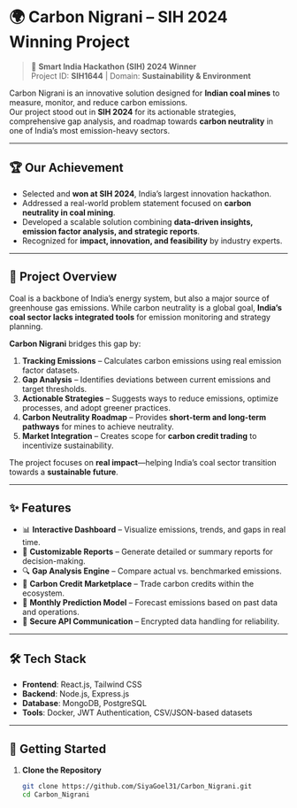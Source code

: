 # 🌍 Carbon Nigrani – SIH 2024 Winning Project  

> 🚀 **Smart India Hackathon (SIH) 2024 Winner**  
> Project ID: **SIH1644** | Domain: **Sustainability & Environment**  

Carbon Nigrani is an innovative solution designed for **Indian coal mines** to measure, monitor, and reduce carbon emissions.  
Our project stood out in **SIH 2024** for its actionable strategies, comprehensive gap analysis, and roadmap towards **carbon neutrality** in one of India’s most emission-heavy sectors.  

---

## 🏆 Our Achievement

- Selected and **won at SIH 2024**, India’s largest innovation hackathon.  
- Addressed a real-world problem statement focused on **carbon neutrality in coal mining**.  
- Developed a scalable solution combining **data-driven insights, emission factor analysis, and strategic reports**.  
- Recognized for **impact, innovation, and feasibility** by industry experts.  

---

## 📖 Project Overview  

Coal is a backbone of India’s energy system, but also a major source of greenhouse gas emissions. While carbon neutrality is a global goal, **India’s coal sector lacks integrated tools** for emission monitoring and strategy planning.  

**Carbon Nigrani** bridges this gap by:  

1. **Tracking Emissions** – Calculates carbon emissions using real emission factor datasets.  
2. **Gap Analysis** – Identifies deviations between current emissions and target thresholds.  
3. **Actionable Strategies** – Suggests ways to reduce emissions, optimize processes, and adopt greener practices.  
4. **Carbon Neutrality Roadmap** – Provides **short-term and long-term pathways** for mines to achieve neutrality.  
5. **Market Integration** – Creates scope for **carbon credit trading** to incentivize sustainability.  

The project focuses on **real impact**—helping India’s coal sector transition towards a **sustainable future**.  

---

## ✨ Features  

- 📊 **Interactive Dashboard** – Visualize emissions, trends, and gaps in real time.  
- 📑 **Customizable Reports** – Generate detailed or summary reports for decision-making.  
- 🔍 **Gap Analysis Engine** – Compare actual vs. benchmarked emissions.  
- 🛒 **Carbon Credit Marketplace** – Trade carbon credits within the ecosystem.  
- 🔮 **Monthly Prediction Model** – Forecast emissions based on past data and operations.  
- 🔐 **Secure API Communication** – Encrypted data handling for reliability.  

---

## 🛠️ Tech Stack  

- **Frontend**: React.js, Tailwind CSS  
- **Backend**: Node.js, Express.js  
- **Database**: MongoDB, PostgreSQL  
- **Tools**: Docker, JWT Authentication, CSV/JSON-based datasets  

---

## 🚀 Getting Started  

1. **Clone the Repository**  
   ```bash
   git clone https://github.com/SiyaGoel31/Carbon_Nigrani.git
   cd Carbon_Nigrani
